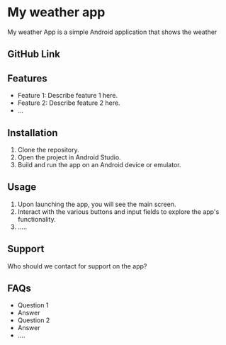 # My weather app

My weather App is a simple Android application that shows the weather

## GitHub Link

## Features

- Feature 1: Describe feature 1 here.
- Feature 2: Describe feature 2 here.
- ...

## Installation

1. Clone the repository.
2. Open the project in Android Studio.
3. Build and run the app on an Android device or emulator.

## Usage

1. Upon launching the app, you will see the main screen.
2. Interact with the various buttons and input fields to explore the app's functionality.
3. .....


## Support

Who should we contact for support on the app?

## FAQs

- Question 1
- Answer
- Question 2
- Answer
- ....
